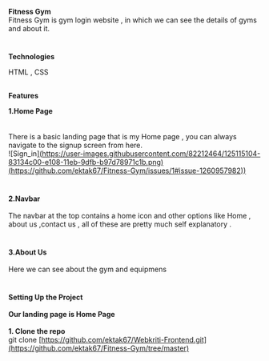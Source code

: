 **Fitness Gym**
<br>
Fitness Gym is gym login website , in which we can see the details of gyms and about it.<br>
#
**Technologies**<br>

HTML , CSS  
##

**Features** 

**1.Home Page**<br><br>
<br>There is a basic landing page that is my Home page , you can always navigate to the signup screen from here.<br>
![Sign_in][(https://user-images.githubusercontent.com/82212464/125115104-83134c00-e108-11eb-9dfb-b97d78971c1b.png)(https://github.com/ektak67/Fitness-Gym/issues/1#issue-1260957982))](https://github.com/ektak67/Fitness-Gym/issues/1#issue-1260957982)
#
**2.Navbar** <br><br>
The navbar at the top contains a home icon and other options like Home , about us ,contact us , all of these are pretty much self explanatory .<br>
#
**3.About Us**<br><br>
Here we can see about the gym and equipmens <br>

#

**Setting Up the Project**<br><br>
     **Our landing page is Home Page** <br> <br>
**1. Clone the repo**<br>
git clone [https://github.com/ektak67/Webkriti-Frontend.git](https://github.com/ektak67/Fitness-Gym/tree/master)
